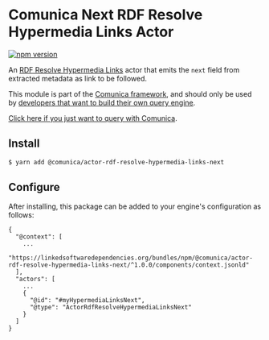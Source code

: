 # Comunica Next RDF Resolve Hypermedia Links Actor

[![npm version](https://badge.fury.io/js/%40comunica%2Factor-rdf-resolve-hypermedia-links-next.svg)](https://www.npmjs.com/package/@comunica/actor-rdf-resolve-hypermedia-links-next)

An [RDF Resolve Hypermedia Links](https://github.com/comunica/comunica/tree/master/packages/bus-rdf-resolve-hypermedia-links)
actor that emits the `next` field from extracted metadata as link to be followed.

This module is part of the [Comunica framework](https://github.com/comunica/comunica),
and should only be used by [developers that want to build their own query engine](https://comunica.dev/docs/modify/).

[Click here if you just want to query with Comunica](https://comunica.dev/docs/query/).

## Install

```bash
$ yarn add @comunica/actor-rdf-resolve-hypermedia-links-next
```

## Configure

After installing, this package can be added to your engine's configuration as follows:
```text
{
  "@context": [
    ...
    "https://linkedsoftwaredependencies.org/bundles/npm/@comunica/actor-rdf-resolve-hypermedia-links-next/^1.0.0/components/context.jsonld"  
  ],
  "actors": [
    ...
    {
      "@id": "#myHypermediaLinksNext",
      "@type": "ActorRdfResolveHypermediaLinksNext"
    }
  ]
}
```
